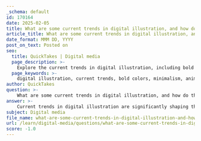 ```yaml
---
_schema: default
id: 170164
date: 2025-02-05
title: What are some current trends in digital illustration, and how do they impact the industry?
article_title: What are some current trends in digital illustration, and how do they impact the industry?
date_format: MMM DD, YYYY
post_on_text: Posted on
seo:
  title: QuickTakes | Digital media
  page_description: >-
    Explore the current trends in digital illustration, including bold colors, minimalism, animated designs, retro aesthetics, seamless patterns, and themes of sustainability, and learn how they impact the industry and the work of illustrators.
  page_keywords: >-
    digital illustration, current trends, bold colors, minimalism, animation, interactivity, retro aesthetics, seamless patterns, surface design, sustainability, ethical themes, collaboration, community engagement
author: QuickTakes
question: >-
    What are some current trends in digital illustration, and how do they impact the industry?
answer: >-
    Current trends in digital illustration are significantly shaping the industry, influencing both the styles that artists adopt and the types of projects that clients seek. Here are some key trends and their impacts:\n\n1. **Bold Colors and Minimalism**: Many contemporary digital illustrators are gravitating towards bold color palettes and minimalist designs. This trend caters to a tech-savvy audience that appreciates clean, striking visuals. The use of vibrant colors can help illustrations stand out in a crowded market, making them more appealing for branding and marketing purposes.\n\n2. **Integration of Animation and Interactivity**: The rise of digital platforms has led to an increased demand for animated illustrations and interactive designs. This trend allows illustrators to create dynamic visuals that engage viewers more effectively than static images. As a result, illustrators who can incorporate animation into their work are often more competitive in the market.\n\n3. **Retro Aesthetics**: Nostalgic styles, including retro and vintage aesthetics, are making a comeback in digital illustration. This trend resonates with audiences who appreciate the charm of past design movements, allowing illustrators to tap into a sense of familiarity and comfort. It also provides a unique contrast to the sleekness of modern digital art.\n\n4. **Seamless Patterns and Surface Design**: The demand for surface design has grown, with illustrators creating seamless patterns for various applications, from textiles to wallpapers. This trend emphasizes the importance of versatility in illustration, as artists must adapt their work for different mediums and products.\n\n5. **Sustainability and Ethical Themes**: As awareness of environmental issues grows, many illustrators are incorporating themes of sustainability and social responsibility into their work. This trend not only reflects current societal values but also attracts clients who want to align their brands with these important messages.\n\n6. **Collaboration and Community Engagement**: The digital illustration community is increasingly focused on collaboration and sharing knowledge. Engaging with other artists and participating in online platforms can enhance an illustrator's visibility and lead to new opportunities. This trend fosters a sense of community and encourages the exchange of ideas and techniques.\n\nBy staying informed about these trends, illustrators can create relevant and appealing works that resonate with current consumer preferences. Engaging with the design community and following industry publications can further enhance understanding of these evolving trends, ultimately impacting the success of illustrators in a competitive market.
subject: Digital media
file_name: what-are-some-current-trends-in-digital-illustration-and-how-do-they-impact-the-industry.md
url: /learn/digital-media/questions/what-are-some-current-trends-in-digital-illustration-and-how-do-they-impact-the-industry
score: -1.0
---
```


&nbsp;